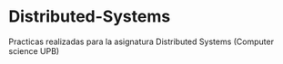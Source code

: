 # Distributed-Systems
Practicas realizadas para la asignatura Distributed Systems (Computer science UPB)

